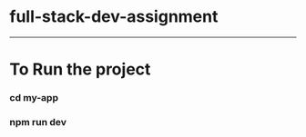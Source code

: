﻿# full-stack-dev-assignment
---------------------------------
# To Run the project
### cd my-app
### npm run dev
